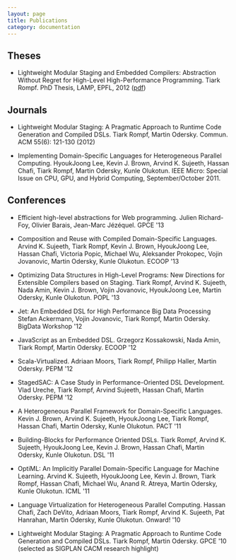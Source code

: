 ```yaml
---
layout: page
title: Publications
category: documentation
---
```



## Theses

* Lightweight Modular Staging and Embedded Compilers: Abstraction Without Regret for High-Level High-Performance Programming. 
  Tiark Rompf. 
  PhD Thesis, LAMP, EPFL, 2012
  ([pdf](http://lampwww.epfl.ch/~rompf/thesis_120716.pdf))


## Journals

* Lightweight Modular Staging: A Pragmatic Approach to Runtime Code Generation and Compiled DSLs.
  Tiark Rompf, Martin Odersky. 
  Commun. ACM 55(6): 121-130 (2012)

* Implementing Domain-Specific Languages for Heterogeneous Parallel Computing. 
  HyoukJoong Lee, Kevin J. Brown, Arvind K. Sujeeth, Hassan Chafi, Tiark Rompf, Martin Odersky, Kunle Olukotun. 
  IEEE Micro: Special Issue on CPU, GPU, and Hybrid Computing, September/October 2011.


## Conferences

* Efficient high-level abstractions for Web programming.
  Julien Richard-Foy, Olivier Barais, Jean-Marc Jézéquel.
  GPCE '13

* Composition and Reuse with Compiled Domain-Specific Languages.
  Arvind K. Sujeeth, Tiark Rompf, Kevin J. Brown, HyoukJoong Lee, Hassan Chafi, Victoria Popic, Michael Wu, Aleksander Prokopec, Vojin Jovanovic, Martin Odersky, Kunle Olukotun.
  ECOOP '13

* Optimizing Data Structures in High-Level Programs: New Directions for Extensible Compilers based on Staging.
  Tiark Rompf, Arvind K. Sujeeth, Nada Amin, Kevin J. Brown, Vojin Jovanovic, HyoukJoong Lee, Martin Odersky, Kunle Olukotun. 
  POPL '13

* Jet: An Embedded DSL for High Performance Big Data Processing
  Stefan Ackermann, Vojin Jovanovic, Tiark Rompf, Martin Odersky. 
  BigData Workshop '12

* JavaScript as an Embedded DSL. 
  Grzegorz Kossakowski, Nada Amin, Tiark Rompf, Martin Odersky. 
  ECOOP '12

* Scala-Virtualized. 
  Adriaan Moors, Tiark Rompf, Philipp Haller, Martin Odersky. 
  PEPM '12

* StagedSAC: A Case Study in Performance-Oriented DSL Development. 
  Vlad Ureche, Tiark Rompf, Arvind Sujeeth, Hassan Chafi, Martin Odersky. 
  PEPM '12

* A Heterogeneous Parallel Framework for Domain-Specific Languages. 
  Kevin J. Brown, Arvind K. Sujeeth, HyoukJoong Lee, Tiark Rompf, Hassan Chafi, Martin Odersky, Kunle Olukotun. 
  PACT '11

* Building-Blocks for Performance Oriented DSLs. 
  Tiark Rompf, Arvind K. Sujeeth, HyoukJoong Lee, Kevin J. Brown, Hassan Chafi, Martin Odersky, Kunle Olukotun. 
  DSL '11

* OptiML: An Implicitly Parallel Domain-Specific Language for Machine Learning. 
  Arvind K. Sujeeth, HyoukJoong Lee, Kevin J. Brown, Tiark Rompf, Hassan Chafi, Michael Wu, Anand R. Atreya, Martin Odersky, Kunle Olukotun. 
  ICML '11

* Language Virtualization for Heterogeneous Parallel Computing. 
  Hassan Chafi, Zach DeVito, Adriaan Moors, Tiark Rompf, Arvind K. Sujeeth, Pat Hanrahan, Martin Odersky, Kunle Olukotun. 
  Onward! '10

* Lightweight Modular Staging: A Pragmatic Approach to Runtime Code Generation and Compiled DSLs.
  Tiark Rompf, Martin Odersky. 
  GPCE '10 (selected as SIGPLAN CACM research highlight)
